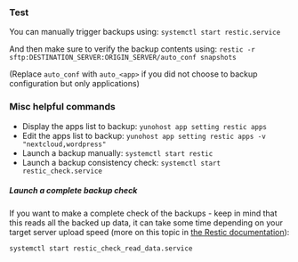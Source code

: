 ### Test

You can manually trigger backups using: `systemctl start restic.service`

And then make sure to verify the backup contents using: `restic -r sftp:DESTINATION_SERVER:ORIGIN_SERVER/auto_conf snapshots`

(Replace `auto_conf` with `auto_<app>` if you did not choose to backup configuration but only applications)

### Misc helpful commands

- Display the apps list to backup: `yunohost app setting restic apps`
- Edit the apps list to backup: `yunohost app setting restic apps -v "nextcloud,wordpress"`
- Launch a backup manually: `systemctl start restic`
- Launch a backup consistency check: `systemctl start restic_check.service`

##### Launch a complete backup check


If you want to make a complete check of the backups - keep in mind that this reads all the backed up data, it can take some time depending on your target server upload speed (more on this topic in [the Restic documentation](https://restic.readthedocs.io/en/latest/045_working_with_repos.html#checking-integrity-and-consistency)):

```
systemctl start restic_check_read_data.service
```
